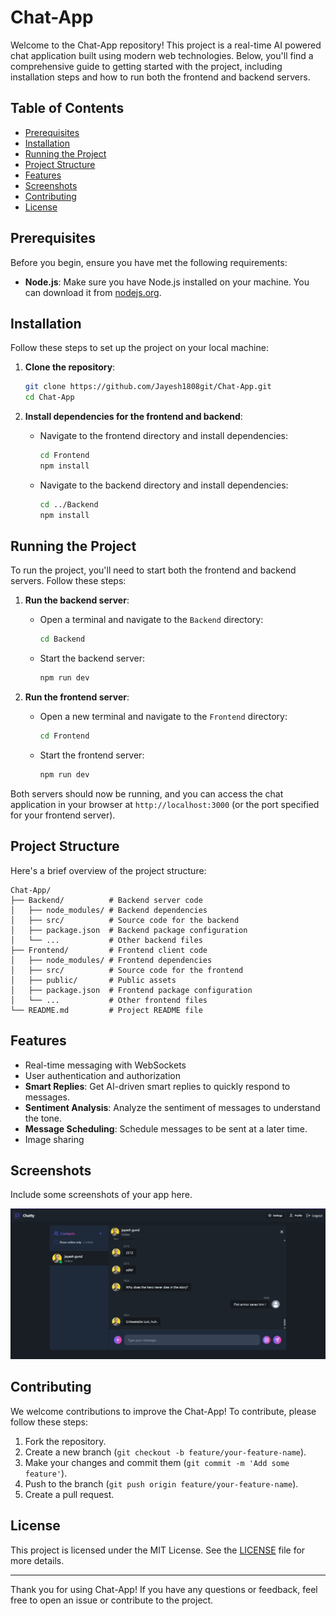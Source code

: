 # Chat-App


Welcome to the Chat-App repository! This project is a real-time AI powered chat application built using modern web technologies. Below, you'll find a comprehensive guide to getting started with the project, including installation steps and how to run both the frontend and backend servers.

## Table of Contents

- [Prerequisites](#prerequisites)
- [Installation](#installation)
- [Running the Project](#running-the-project)
- [Project Structure](#project-structure)
- [Features](#features)
- [Screenshots](#screenshots)
- [Contributing](#contributing)
- [License](#license)

## Prerequisites

Before you begin, ensure you have met the following requirements:

- **Node.js**: Make sure you have Node.js installed on your machine. You can download it from [nodejs.org](https://nodejs.org/).

## Installation

Follow these steps to set up the project on your local machine:

1. **Clone the repository**:
    ```bash
    git clone https://github.com/Jayesh1808git/Chat-App.git
    cd Chat-App
    ```

2. **Install dependencies for the frontend and backend**:
    - Navigate to the frontend directory and install dependencies:
        ```bash
        cd Frontend
        npm install
        ```

    - Navigate to the backend directory and install dependencies:
        ```bash
        cd ../Backend
        npm install
        ```

## Running the Project

To run the project, you'll need to start both the frontend and backend servers. Follow these steps:

1. **Run the backend server**:
    - Open a terminal and navigate to the `Backend` directory:
        ```bash
        cd Backend
        ```
    - Start the backend server:
        ```bash
        npm run dev
        ```

2. **Run the frontend server**:
    - Open a new terminal and navigate to the `Frontend` directory:
        ```bash
        cd Frontend
        ```
    - Start the frontend server:
        ```bash
        npm run dev
        ```

Both servers should now be running, and you can access the chat application in your browser at `http://localhost:3000` (or the port specified for your frontend server).

## Project Structure

Here's a brief overview of the project structure:

```
Chat-App/
├── Backend/          # Backend server code
│   ├── node_modules/ # Backend dependencies
│   ├── src/          # Source code for the backend
│   ├── package.json  # Backend package configuration
│   └── ...           # Other backend files
├── Frontend/         # Frontend client code
│   ├── node_modules/ # Frontend dependencies
│   ├── src/          # Source code for the frontend
│   ├── public/       # Public assets
│   ├── package.json  # Frontend package configuration
│   └── ...           # Other frontend files
└── README.md         # Project README file
```

## Features

- Real-time messaging with WebSockets
- User authentication and authorization
- **Smart Replies**: Get AI-driven smart replies to quickly respond to messages.
- **Sentiment Analysis**: Analyze the sentiment of messages to understand the tone.
- **Message Scheduling**: Schedule messages to be sent at a later time.
- Image sharing

## Screenshots

Include some screenshots of your app here.

![Screenshot 1](chat-app.png)


## Contributing

We welcome contributions to improve the Chat-App! To contribute, please follow these steps:

1. Fork the repository.
2. Create a new branch (`git checkout -b feature/your-feature-name`).
3. Make your changes and commit them (`git commit -m 'Add some feature'`).
4. Push to the branch (`git push origin feature/your-feature-name`).
5. Create a pull request.

## License

This project is licensed under the MIT License. See the [LICENSE](LICENSE) file for more details.

---

Thank you for using Chat-App! If you have any questions or feedback, feel free to open an issue or contribute to the project.
